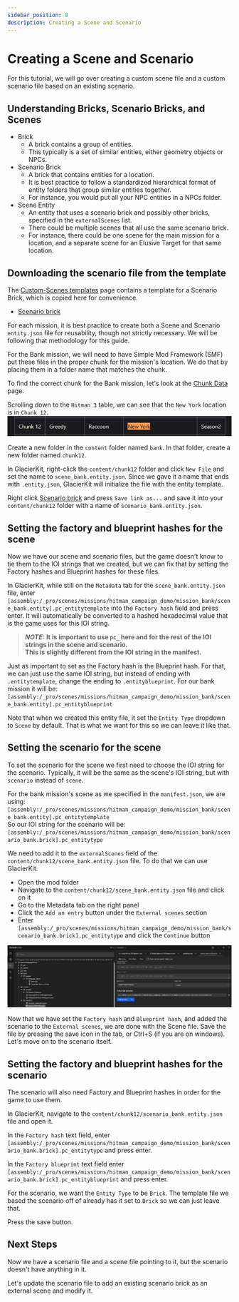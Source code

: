 ```yaml
---
sidebar_position: 8
description: Creating a Scene and Scenario
---
```


# Creating a Scene and Scenario

For this tutorial, we will go over creating a custom scene file and a custom scenario file based on an existing scenario.

## Understanding Bricks, Scenario Bricks, and Scenes

* Brick
  * A brick contains a group of entities.
  * This typically is a set of similar entities, either geometry objects or NPCs.
* Scenario Brick
  * A brick that contains entities for a location.
  * It is best practice to follow a standardized hierarchical format of entity folders that group similar entities together.
  * For instance, you would put all your NPC entities in a NPCs folder.
* Scene Entity
  * An entity that uses a scenario brick and possibly other bricks, specified in the `externalScenes` list.
  * There could be multiple scenes that all use the same scenario brick.
  * For instance, there could be one scene for the main mission for a location, and a separate scene for an Elusive Target for that same location.

## Downloading the scenario file from the template

The [Custom-Scenes templates](https://github.com/NotexMods/Custom-Scenes/tree/main/templates) page contains a template for a Scenario Brick, which is copied here for convenience.
* [Scenario brick](resources/empty_scenario_brick.entity.json)  

For each mission, it is best practice to create both a Scene and Scenario `entity.json` file for reusability, though not strictly necessary. We will be following that methodology for this guide.

For the Bank mission, we will need to have Simple Mod Framework (SMF) put these files in the proper chunk for the mission's location. We do that by placing them in a folder name that matches the chunk.

To find the correct chunk for the Bank mission, let's look at the [Chunk Data](../../glacier2/chunkdata.md) page.

Scrolling down to the `Hitman 3` table, we can see that the `New York` location is in `Chunk 12`.
![resources/chunk_data.jpg](resources/chunk_data.jpg)

Create a new folder in the `content` folder named `bank`. In that folder, create a new folder named `chunk12`.

In GlacierKit, right-click the `content/chunk12` folder and click `New File` and set the name to `scene_bank.entity.json`. Since we gave it a name that ends with `.entity.json`, GlacierKit will initialize the file with the entity template.

Right click [Scenario brick](resources/empty_scenario_brick.entity.json) and press `Save link as...` and save it into your `content/chunk12` folder with a name of `scenario_bank.entity.json`.


## Setting the factory and blueprint hashes for the scene
Now we have our scene and scenario files, but the game doesn't know to tie them to the IOI strings that we created, but we can fix that by setting the Factory hashes and Blueprint hashes for these files.

In GlacierKit, while still on the `Metadata` tab for the `scene_bank.entity.json` file, enter `[assembly:/_pro/scenes/missions/hitman_campaign_demo/mission_bank/scene_bank.entity].pc_entitytemplate` into the `Factory hash` field and press enter. It will automatically be converted to a hashed hexadecimal value that is the game uses for this IOI string.

> **_NOTE:_**  **It is important to use `pc_` here and for the rest of the IOI strings in the scene and scenario.  
> This is slightly different from the IOI string in the manifest.**

Just as important to set as the Factory hash is the Blueprint hash. For that, we can just use the same IOI string, but instead of ending with `.entitytemplate`, change the ending to `.entityblueprint`. For our bank mission it will be:  
`[assembly:/_pro/scenes/missions/hitman_campaign_demo/mission_bank/scene_bank.entity].pc_entityblueprint`

Note that when we created this entity file, it set the `Entity Type` dropdown to `Scene` by default. That is what we want for this so we can leave it like that.

## Setting the scenario for the scene

To set the scenario for the scene we first need to choose the IOI string for the scenario. Typically, it will be the same as the scene's IOI string, but with `scenario` instead of `scene`.

For the bank mission's scene as we specified in the `manifest.json`, we are using:  
`[assembly:/_pro/scenes/missions/hitman_campaign_demo/mission_bank/scene_bank.entity].pc_entitytemplate`  
So our IOI string for the scenario will be:  
`[assembly:/_pro/scenes/missions/hitman_campaign_demo/mission_bank/scenario_bank.brick].pc_entitytype`

We need to add it to the `externalScenes` field of the `content/chunk12/scene_bank.entity.json` file. To do that we can use  GlacierKit.
* Open the mod folder
* Navigate to the `content/chunk12/scene_bank.entity.json` file and click on it
* Go to the Metadata tab on the right panel
* Click the `Add an entry` button under the `External scenes` section
* Enter `[assembly:/_pro/scenes/missions/hitman_campaign_demo/mission_bank/scenario_bank.brick].pc_entitytype` and click the `Continue` button

![resoureces/externalScenes.jpg](resources/externalScenes.jpg)

Now that we have set the `Factory hash` and `Blueprint hash`, and added the scenario to the `External scenes`, we are done with the Scene file. Save the file by pressing the save icon in the tab, or Ctrl+S (if you are on windows). Let's move on to the scenario itself.

## Setting the factory and blueprint hashes for the scenario
The scenario will also need Factory and Blueprint hashes in order for the game to use them.

In GlacierKit, navigate to the `content/chunk12/scenario_bank.entity.json` file and open it.

In the `Factory hash` text field, enter `[assembly:/_pro/scenes/missions/hitman_campaign_demo/mission_bank/scenario_bank.brick].pc_entitytype` and press enter.

In the `Factory blueprint` text field enter `[assembly:/_pro/scenes/missions/hitman_campaign_demo/mission_bank/scenario_bank.brick].pc_entityblueprint` and press enter.

For the scenario, we want the `Entity Type` to be `Brick`. The template file we based the scenario off of already has it set to `Brick` so we can just leave that.

Press the save button.

## Next Steps
Now we have a scenario file and a scene file pointing to it, but the scenario doesn't have anything in it.

Let's update the scenario file to add an existing scenario brick as an external scene and modify it.